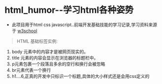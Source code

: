 # html_humor--学习html各种姿势
* 此项目用于html css javascript..前端开发基础技能的学习记录,学习资料来源于
[w3school](http://www.w3school.com.cn/index.html)
> HTML 基础标签实例:

1. body 元素中的内容才是被网页现实的。
2. title 元素的内容会显示在浏览器的标题栏中。
3. p元素包裹一个段落且多余的空行和换行会被忽略
4. br元素代表一个换行
5. h1....6,正真的开发中只标识一个标题,具体的大小样式还是会用css定义的